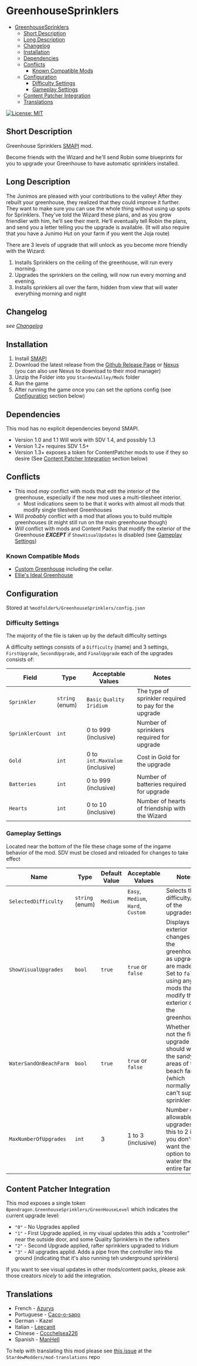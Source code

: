 # GreenhouseSprinklers

<!-- TOC -->

- [GreenhouseSprinklers](#greenhousesprinklers)
    - [Short Description](#short-description)
    - [Long Description](#long-description)
    - [Changelog](#changelog)
    - [Installation](#installation)
    - [Dependencies](#dependencies)
    - [Conflicts](#conflicts)
        - [Known Compatible Mods](#known-compatible-mods)
    - [Configuration](#configuration)
        - [Difficulty Settings](#difficulty-settings)
        - [Gameplay Settings](#gameplay-settings)
    - [Content Patcher Integration](#content-patcher-integration)
    - [Translations](#translations)

<!-- /TOC -->

[![License: MIT](https://img.shields.io/badge/License-MIT-yellow.svg)](https://opensource.org/licenses/MIT) 

## Short Description
Greenhouse Sprinklers [SMAPI](https://smapi.io) mod.

Become friends with the Wizard and he'll send Robin some blueprints for you to upgrade your Greenhouse to have automatic sprinklers installed.

## Long Description

The Junimos are pleased with your contributions to the valley! After they rebuilt your greenhouse, they realized that they could improve it further. They want to make sure you can use the whole thing without using up spots for Sprinklers. They've told the Wizard these plans, and as you grow friendlier with him, he'll see their merit. He'll eventually tell Robin the plans, and send you a letter telling you the upgrade is available. (It will also require that you have a Junimo Hut on your farm if you went the Joja route)

There are 3 levels of upgrade that will unlock as you become more friendly with the Wizard: 

1. Installs Sprinklers on the ceiling of the greenhouse, will run every morning.
2. Upgrades the sprinklers on the ceiling, will now run every morning and evening.
3. Installs sprinklers all over the farm, hidden from view that will water everything morning and night

## Changelog

*see [Changelog](CHANGELOG.md)*

## Installation

1. Install [SMAPI](https://smapi.io)
2. Download the latest release from the [Github Release Page](https://github.com/Bpendragon/GreenhouseSprinklers/releases) or [Nexus](https://www.nexusmods.com/stardewvalley/mods/7456?tab=files) (you can also use Nexus to download to their mod manager)
3. Unzip the Folder into you `StardewValley/Mods` folder
4. Run the game
5. After running the game once you can set the options config (see [Configuration](#configuration) section below)

## Dependencies

This mod has no explicit dependencies beyond SMAPI.

* Version 1.0 and 1.1 Will work with SDV 1.4, and possibly 1.3
* Version 1.2+ requires SDV 1.5+
* Version 1.3+ exposes a token for ContentPatcher mods to use if they so desire (See [Content Patcher Integration](#content-patcher-integration) section below)

## Conflicts

* This mod *may* conflict with mods that edit the interior of the greenhouse, especially if the new mod uses a multi-tilesheet interior. 
  * Most indications seem to be that it works with almost all mods that modify single tilesheet Greenhouses
* Will *probably* conflict with a mod that allows you to build multiple greenhouses (it might still run on the main greenhouse though)
* *Will* conflict with mods and Content Packs that modify the exterior of the Greenhouse ***EXCEPT*** if `ShowVisualUpdates` is disabled (see [Gameplay Settings](#gameplay-settings))

### Known Compatible Mods

* [Custom Greenhouse](https://www.nexusmods.com/stardewvalley/mods/3464) including the cellar.
* [Ellie's Ideal Greenhouse](https://www.nexusmods.com/stardewvalley/mods/7497)

## Configuration

Stored at `%modfolder%/GreenhouseSprinklers/config.json`

### Difficulty Settings

The majority of the file is taken up by the default difficulty settings

A difficulty settings consists of a `Difficulty` (name) and 3 settings, `FirstUpgrade`, `SecondUpgrade`, and `FinalUpgrade` each of the upgrades consists of:

| Field             | Type            | Acceptable Values               | Notes                                                    |
|-------------------|-----------------|---------------------------------|----------------------------------------------------------|
| `Sprinkler`       | `string` (enum) | `Basic` `Quality` `Iridium`     | The type of sprinkler required to pay for the upgrade    |
| `SprinklerCount`  | `int`           | 0 to 999 (inclusive)            | Number of sprinklers required for upgrade                |
| `Gold`            | `int`           | 0 to `int.MaxValue` (inclusive) | Cost in Gold for the upgrade                             |
| `Batteries`       | `int`           | 0 to 999 (inclusive)            | Number of batteries required for upgrade                 |
| `Hearts`          | `int`           | 0 to 10 (inclusive)             | Number of hearts of friendship with the Wizard           |

### Gameplay Settings

Located near the bottom of the file these chage some of the ingame behavior of the mod. SDV must be closed and reloaded for changes to take effect

| Name                   | Type            | Default Value | Acceptable Values                                            | Notes                                                                                                                                          |
|------------------------|-----------------|---------------|--------------------------------------------------------------|------------------------------------------------------------------------------------------------------------------------------------------------|
| `SelectedDifficulty`   | `string`  (enum)| `Medium`      |  `Easy`, `Medium`, `Hard`, `Custom`                          | Selects the difficulty/cost of the upgrades                                                                                                    |
| `ShowVisualUpgrades`   | `bool`          | `true`        | `true` or `false`                                            | Displays exterior changes to the greenhouse as upgrades are made. Set to `false` if using any mods that modify the exterior of the greenhouse. |
| `WaterSandOnBeachFarm` | `bool`          | `true`        | `true` or `false`                                            | Whether or not the final upgrade should water the sandy areas of the beach farm (which normally can't support sprinklers)                      |
| `MaxNumberOfUpgrades`  | `int`           | 3             | 1 to 3 (inclusive)                                           | Number of allowable upgrades, set this to 2 if you don't want the option to water the entire farm                                              |

## Content Patcher Integration

This mod exposes a single token `Bpendragon.GreenhouseSprinklers/GreenHouseLevel` which indicates the current upgrade level:

* `"0"` - No Upgrades applied
* `"1"` - First Upgrade applied, in my visual updates this adds a "controller" near the outside door, and some Quality Sprinklers in the rafters
* `"2"` - Second Upgrade applied, rafter sprinklers upgraded to Iridium
* `"3"` - All upgrades applid. Adds a pipe from the controller into the ground (indicating that it's also running teh underground sprinklers)

If you want to see visual updates in other mods/content packs, please ask those creators *nicely* to add the integration.

## Translations

* French - [Azurys](github.com/Azurys)
* Portuguese - [Caco-o-sapo](github.com/Caco-o-sapo)
* German - Kazel
* Italian - [Leecanit](https://github.com/LeecanIt)
* Chinese - [Cccchelsea226](https://github.com/Cccchelsea226)
* Spanish - [ManHeII](https://github.com/ManHeII)

To help with translating this mod please see [this issue](https://github.com/StardewModders/mod-translations/issues/38) at the `StardewModders/mod-translations` repo
